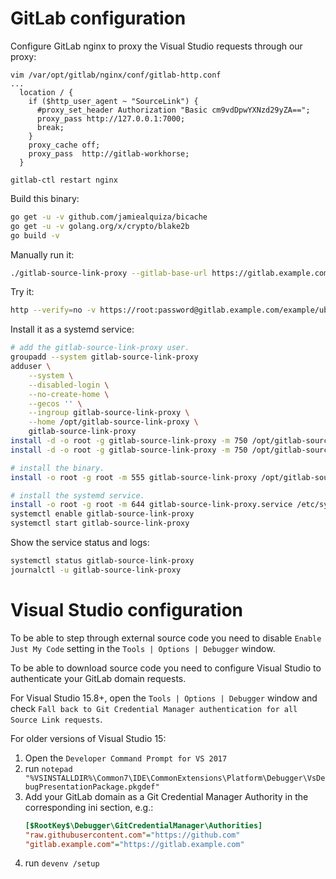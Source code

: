 # GitLab configuration

Configure GitLab nginx to proxy the Visual Studio requests through our proxy:

```
vim /var/opt/gitlab/nginx/conf/gitlab-http.conf 
...
  location / {
    if ($http_user_agent ~ "SourceLink") {
      #proxy_set_header Authorization "Basic cm9vdDpwYXNzd29yZA==";
      proxy_pass http://127.0.0.1:7000;
      break;
    }
    proxy_cache off;
    proxy_pass  http://gitlab-workhorse;
  }

gitlab-ctl restart nginx
```

Build this binary:

```bash
go get -u -v github.com/jamiealquiza/bicache
go get -u -v golang.org/x/crypto/blake2b
go build -v
```

Manually run it:

```bash
./gitlab-source-link-proxy --gitlab-base-url https://gitlab.example.com
```

Try it:

```bash
http --verify=no -v https://root:password@gitlab.example.com/example/ubuntu-vagrant/raw/master/.gitignore User-Agent:SourceLink
```

Install it as a systemd service:

```bash
# add the gitlab-source-link-proxy user.
groupadd --system gitlab-source-link-proxy
adduser \
    --system \
    --disabled-login \
    --no-create-home \
    --gecos '' \
    --ingroup gitlab-source-link-proxy \
    --home /opt/gitlab-source-link-proxy \
    gitlab-source-link-proxy
install -d -o root -g gitlab-source-link-proxy -m 750 /opt/gitlab-source-link-proxy
install -d -o root -g gitlab-source-link-proxy -m 750 /opt/gitlab-source-link-proxy/bin

# install the binary.
install -o root -g root -m 555 gitlab-source-link-proxy /opt/gitlab-source-link-proxy/bin

# install the systemd service.
install -o root -g root -m 644 gitlab-source-link-proxy.service /etc/systemd/system/
systemctl enable gitlab-source-link-proxy
systemctl start gitlab-source-link-proxy
```

Show the service status and logs:

```bash
systemctl status gitlab-source-link-proxy
journalctl -u gitlab-source-link-proxy
```

# Visual Studio configuration

To be able to step through external source code you need to disable `Enable Just My Code` setting in the `Tools | Options | Debugger` window.

To be able to download source code you need to configure Visual Studio to authenticate your GitLab domain requests.

For Visual Studio 15.8+, open the `Tools | Options | Debugger` window and check `Fall back to Git Credential Manager authentication for all Source Link requests`.

For older versions of Visual Studio 15:

  1. Open the `Developer Command Prompt for VS 2017`
  2. run `notepad "%VSINSTALLDIR%\Common7\IDE\CommonExtensions\Platform\Debugger\VsDebugPresentationPackage.pkgdef"`
  3. Add your GitLab domain as a Git Credential Manager Authority in the corresponding ini section, e.g.:
      ```ini
      [$RootKey$\Debugger\GitCredentialManager\Authorities]
      "raw.githubusercontent.com"="https://github.com"
      "gitlab.example.com"="https://gitlab.example.com"
      ```
  4. run `devenv /setup`
